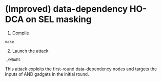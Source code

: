 # (Improved) data-dependency HO-DCA on SEL masking

1. Compile

  ```
  make
  ```

2. Launch the attack

  ```
  ./WBAES
  ```

This attack exploits the first-round data-dependency nodes and targets the inputs of AND gadgets in the initial round.